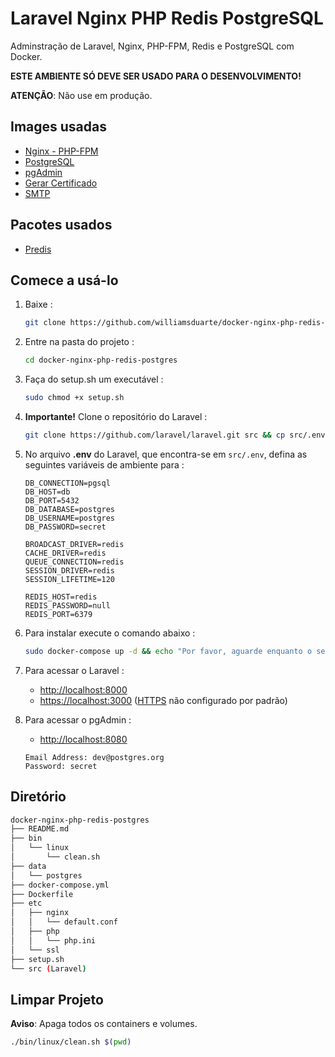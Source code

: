 # Laravel Nginx PHP Redis PostgreSQL 

Adminstração de Laravel, Nginx, PHP-FPM, Redis e PostgreSQL com Docker.

**ESTE AMBIENTE SÓ DEVE SER USADO PARA O DESENVOLVIMENTO!**

**ATENÇÃO**: Não use em produção.

## Images usadas

* [Nginx - PHP-FPM](https://hub.docker.com/r/wyveo/nginx-php-fpm/)
* [PostgreSQL](https://hub.docker.com/_/postgres)
* [pgAdmin](https://hub.docker.com/r/dpage/pgadmin4/)
* [Gerar Certificado](https://hub.docker.com/r/jacoelho/generate-certificate/)
* [SMTP](https://hub.docker.com/r/bytemark/smtp/)

## Pacotes usados

* [Predis](https://github.com/nrk/predis)

## Comece a usá-lo

1. Baixe :

    ```sh
    git clone https://github.com/williamsduarte/docker-nginx-php-redis-postgres.git
    ```
    
2. Entre na pasta do projeto :

    ```sh
    cd docker-nginx-php-redis-postgres
    ```
3. Faça do setup.sh um executável :

   ```sh
   sudo chmod +x setup.sh
   ```  
    
4. **Importante!** Clone o repositório do Laravel :

    ```sh
    git clone https://github.com/laravel/laravel.git src && cp src/.env.example src/.env
    ```

5. No arquivo **.env** do Laravel, que encontra-se em `src/.env`, defina as seguintes variáveis de ambiente para :      
    
    ```env
    DB_CONNECTION=pgsql
    DB_HOST=db
    DB_PORT=5432
    DB_DATABASE=postgres
    DB_USERNAME=postgres
    DB_PASSWORD=secret

    BROADCAST_DRIVER=redis
    CACHE_DRIVER=redis
    QUEUE_CONNECTION=redis
    SESSION_DRIVER=redis
    SESSION_LIFETIME=120

    REDIS_HOST=redis
    REDIS_PASSWORD=null
    REDIS_PORT=6379 
    ```

6. Para instalar execute o comando abaixo :

    ```sh
    sudo docker-compose up -d && echo "Por favor, aguarde enquanto o serviço é ..." && sleep 5 && docker exec myapp-web /usr/share/nginx/setup.sh
    ```

7. Para acessar o Laravel :

    * [http://localhost:8000](http://localhost:8000/)
    * [https://localhost:3000](https://localhost:3000/) ([HTTPS](https://github.com/nanoninja/docker-nginx-php-mongo#generating-ssl-certificates) não configurado por padrão)

8. Para acessar o pgAdmin :

    * [http://localhost:8080](http://localhost:8080/) 
    
    ```env
    Email Address: dev@postgres.org
    Password: secret
    ```  

## Diretório 


```sh
docker-nginx-php-redis-postgres
├── README.md
├── bin
│   └── linux
│       └── clean.sh
├── data
│   └── postgres
├── docker-compose.yml
├── Dockerfile
├── etc
│   ├── nginx
│   │   └── default.conf
│   ├── php
│   │   └── php.ini
│   └── ssl
├── setup.sh
└── src (Laravel)
```

## Limpar Projeto

**Aviso**: Apaga todos os containers e volumes.

```sh
./bin/linux/clean.sh $(pwd)
```
